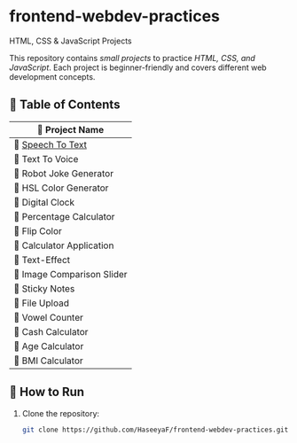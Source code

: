 # frontend-webdev-practices
HTML, CSS & JavaScript Projects

This repository contains *small projects* to practice *HTML, CSS, and JavaScript*. Each project is beginner-friendly and covers different web development concepts.  

## 📌 Table of Contents  
|📂 Project Name |
|-------------|
| 🔹 [Speech To Text](https://github.com/HaseeyaF/frontend-webdev-practices/tree/Speech-To-Text)|
| 🔹 Text To Voice | 
| 🔹 Robot Joke Generator |
| 🔹 HSL Color Generator |
| 🔹 Digital Clock |
| 🔹 Percentage Calculator |
| 🔹 Flip Color |
| 🔹 Calculator Application |
| 🔹 Text-Effect |
| 🔹 Image Comparison Slider |
| 🔹 Sticky Notes |
| 🔹 File Upload |
| 🔹 Vowel Counter |
| 🔹 Cash Calculator |
| 🔹 Age Calculator |
| 🔹 BMI Calculator |


## 🔧 How to Run  
1. Clone the repository:  
   ```bash
   git clone https://github.com/HaseeyaF/frontend-webdev-practices.git
